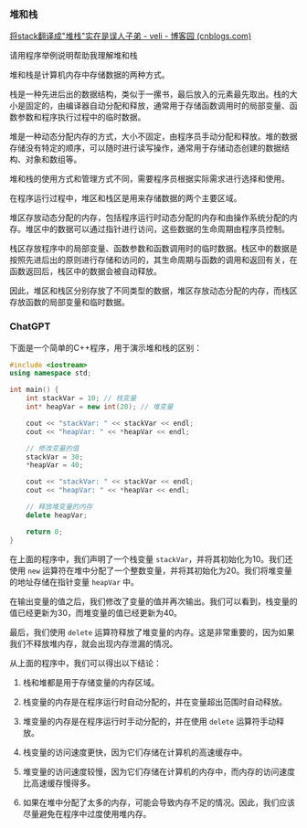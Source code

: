### 堆和栈

[将stack翻译成"堆栈"实在是误人子弟 - veli - 博客园 (cnblogs.com)](https://www.cnblogs.com/idorax/p/6277906.html)

请用程序举例说明帮助我理解堆和栈

堆和栈是计算机内存中存储数据的两种方式。

栈是一种先进后出的数据结构，类似于一摞书，最后放入的元素最先取出。栈的大小是固定的，由编译器自动分配和释放，通常用于存储函数调用时的局部变量、函数参数和程序执行过程中的临时数据。

堆是一种动态分配内存的方式，大小不固定，由程序员手动分配和释放。堆的数据存储没有特定的顺序，可以随时进行读写操作，通常用于存储动态创建的数据结构、对象和数组等。

堆和栈的使用方式和管理方式不同，需要程序员根据实际需求进行选择和使用。

在程序运行过程中，堆区和栈区是用来存储数据的两个主要区域。

堆区存放动态分配的内存，包括程序运行时动态分配的内存和由操作系统分配的内存。堆区中的数据可以通过指针进行访问，这些数据的生命周期由程序员控制。

栈区存放程序中的局部变量、函数参数和函数调用时的临时数据。栈区中的数据是按照先进后出的原则进行存储和访问的，其生命周期与函数的调用和返回有关，在函数返回后，栈区中的数据会被自动释放。

因此，堆区和栈区分别存放了不同类型的数据，堆区存放动态分配的内存，而栈区存放函数的局部变量和临时数据。

### ChatGPT

下面是一个简单的C++程序，用于演示堆和栈的区别：

```c++
#include <iostream>
using namespace std;

int main() {
    int stackVar = 10; // 栈变量
    int* heapVar = new int(20); // 堆变量

    cout << "stackVar: " << stackVar << endl;
    cout << "heapVar: " << *heapVar << endl;

    // 修改变量的值
    stackVar = 30;
    *heapVar = 40;

    cout << "stackVar: " << stackVar << endl;
    cout << "heapVar: " << *heapVar << endl;

    // 释放堆变量的内存
    delete heapVar;

    return 0;
}
```

在上面的程序中，我们声明了一个栈变量 `stackVar`，并将其初始化为10。我们还使用 `new` 运算符在堆中分配了一个整数变量，并将其初始化为20。我们将堆变量的地址存储在指针变量 `heapVar` 中。

在输出变量的值之后，我们修改了变量的值并再次输出。我们可以看到，栈变量的值已经更新为30，而堆变量的值已经更新为40。

最后，我们使用 `delete` 运算符释放了堆变量的内存。这是非常重要的，因为如果我们不释放堆内存，就会出现内存泄漏的情况。

从上面的程序中，我们可以得出以下结论：

1. 栈和堆都是用于存储变量的内存区域。

2. 栈变量的内存是在程序运行时自动分配的，并在变量超出范围时自动释放。

3. 堆变量的内存是在程序运行时手动分配的，并在使用 `delete` 运算符手动释放。

4. 栈变量的访问速度更快，因为它们存储在计算机的高速缓存中。

5. 堆变量的访问速度较慢，因为它们存储在计算机的内存中，而内存的访问速度比高速缓存慢得多。

6. 如果在堆中分配了太多的内存，可能会导致内存不足的情况。因此，我们应该尽量避免在程序中过度使用堆内存。